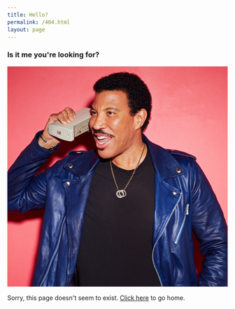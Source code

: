 ```yaml
---
title: Hello?
permalink: /404.html
layout: page
---
```

### Is it me you're looking for?
<img src="/images/404.jpg" alt="Lionel Richie on a telephone" />

Sorry, this page doesn't seem to exist. [Click here](/) to go home. 